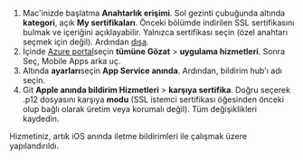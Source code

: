 

1. Mac'inizde başlatma **Anahtarlık erişimi**. Sol gezinti çubuğunda altında **kategori**, açık **My sertifikaları**. Önceki bölümde indirilen SSL sertifikasını bulmak ve içeriğini açıklayabilir. Yalnızca sertifikası seçin (özel anahtarı seçmek için değil). Ardından [dışa](https://support.apple.com/kb/PH20122?locale=en_US).
2. İçinde [Azure portal](https://portal.azure.com/)seçin **tümüne Gözat** > **uygulama hizmetleri**. Sonra Seç, Mobile Apps arka uç. 
3. Altında **ayarları**seçin **App Service anında**. Ardından, bildirim hub'ı adı seçin. 
3. Git **Apple anında bildirim Hizmetleri** > **karşıya sertifika**. Doğru seçerek .p12 dosyasını karşıya **modu** (SSL istemci sertifikası öğesinden önceki olup bağlı olarak üretim veya korumalı değil). Tüm değişiklikleri kaydedin.

Hizmetiniz, artık iOS anında iletme bildirimleri ile çalışmak üzere yapılandırıldı.

[1]: ./media/app-service-mobile-apns-configure-push/mobile-push-notification-hub.png
